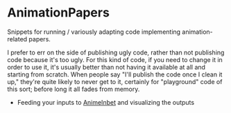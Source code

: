 # AnimationPapers

Snippets for running / variously adapting code implementing animation-related papers.

I prefer to err on the side of publishing ugly code, rather than not publishing code because it's too ugly.
For this kind of code, if you need to change it in order to use it, it's usually better than not having it available at all and starting from scratch.
When people say "I'll publish the code once I clean it up," they're quite likely to never get to it, certainly for "playground"
code of this sort; before long it all fades from memory.

* Feeding your inputs to [AnimeInbet](https://github.com/yosefk/AnimationPapers/tree/main/AnimeInbet) and visualizing the outputs
